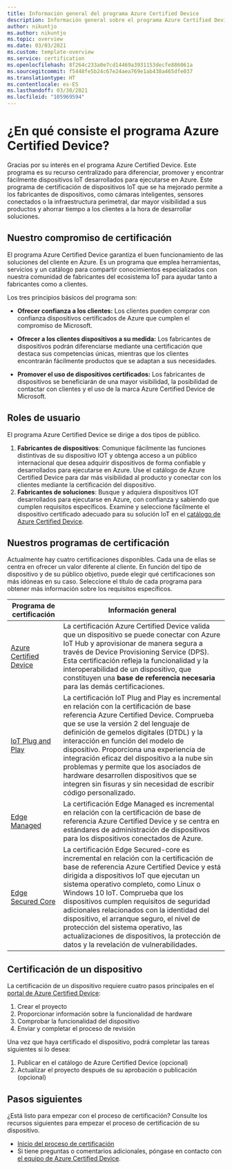 ```yaml
---
title: Información general del programa Azure Certified Device
description: Información general sobre el programa Azure Certified Device para nuestros asociados y clientes
author: nikuntjo
ms.author: nikuntjo
ms.topic: overview
ms.date: 03/03/2021
ms.custom: template-overview
ms.service: certification
ms.openlocfilehash: 8f264c233a0e7cd14469a3931153decfe886061a
ms.sourcegitcommit: f5448fe5b24c67e24aea769e1ab438a465dfe037
ms.translationtype: HT
ms.contentlocale: es-ES
ms.lasthandoff: 03/30/2021
ms.locfileid: "105969594"
---
```

# <a name="what-is-azure-certified-device"></a>¿En qué consiste el programa Azure Certified Device?

Gracias por su interés en el programa Azure Certified Device. Este programa es su recurso centralizado para diferenciar, promover y encontrar fácilmente dispositivos IoT desarrollados para ejecutarse en Azure. Este programa de certificación de dispositivos IoT que se ha mejorado permite a los fabricantes de dispositivos, como cámaras inteligentes, sensores conectados o la infraestructura perimetral, dar mayor visibilidad a sus productos y ahorrar tiempo a los clientes a la hora de desarrollar soluciones.

## <a name="our-certification-promise"></a>Nuestro compromiso de certificación

El programa Azure Certified Device garantiza el buen funcionamiento de las soluciones del cliente en Azure. Es un programa que emplea herramientas, servicios y un catálogo para compartir conocimientos especializados con nuestra comunidad de fabricantes del ecosistema IoT para ayudar tanto a fabricantes como a clientes.

Los tres principios básicos del programa son:

- **Ofrecer confianza a los clientes:** Los clientes pueden comprar con confianza dispositivos certificados de Azure que cumplen el compromiso de Microsoft.

- **Ofrecer a los clientes dispositivos a su medida:** Los fabricantes de dispositivos podrán diferenciarse mediante una certificación que destaca sus competencias únicas, mientras que los clientes encontrarán fácilmente productos que se adaptan a sus necesidades.

- **Promover el uso de dispositivos certificados:** Los fabricantes de dispositivos se beneficiarán de una mayor visibilidad, la posibilidad de contactar con clientes y el uso de la marca Azure Certified Device de Microsoft.

## <a name="user-roles"></a>Roles de usuario

El programa Azure Certified Device se dirige a dos tipos de público.

1. **Fabricantes de dispositivos**: Comunique fácilmente las funciones distintivas de su dispositivo IOT y obtenga acceso a un público internacional que desea adquirir dispositivos de forma confiable y desarrollados para ejecutarse en Azure. Use el catálogo de Azure Certified Device para dar más visibilidad al producto y conectar con los clientes mediante la certificación del dispositivo.
1.  **Fabricantes de soluciones**: Busque y adquiera dispositivos IOT desarrollados para ejecutarse en Azure, con confianza y sabiendo que cumplen requisitos específicos. Examine y seleccione fácilmente el dispositivo certificado adecuado para su solución IoT en el [catálogo de Azure Certified Device](https://devicecatalog.azure.com/).

## <a name="our-certification-programs"></a>Nuestros programas de certificación

Actualmente hay cuatro certificaciones disponibles. Cada una de ellas se centra en ofrecer un valor diferente al cliente. En función del tipo de dispositivo y de su público objetivo, puede elegir qué certificaciones son más idóneas en su caso. Seleccione el título de cada programa para obtener más información sobre los requisitos específicos.

| Programa de certificación         |  Información general                      |
------------------------------|-------------------------------------------------|
| [Azure Certified Device](program-requirements-azure-certified-device.md)          | La certificación Azure Certified Device valida que un dispositivo se puede conectar con Azure IoT Hub y aprovisionar de manera segura a través de Device Provisioning Service (DPS). Esta certificación refleja la funcionalidad y la interoperabilidad de un dispositivo, que constituyen una **base de referencia necesaria** para las demás certificaciones.          |
| [IoT Plug and Play](program-requirements-pnp.md) | La certificación IoT Plug and Play es incremental en relación con la certificación de base referencia Azure Certified Device. Comprueba que se use la versión 2 del lenguaje de definición de gemelos digitales (DTDL) y la interacción en función del modelo de dispositivo. Proporciona una experiencia de integración eficaz del dispositivo a la nube sin problemas y permite que los asociados de hardware desarrollen dispositivos que se integren sin fisuras y sin necesidad de escribir código personalizado.  |
| [Edge Managed](program-requirements-edge-managed.md) | La certificación Edge Managed es incremental en relación con la certificación de base de referencia Azure Certified Device y se centra en estándares de administración de dispositivos para los dispositivos conectados de Azure.  |
| [Edge Secured Core](program-requirements-edge-secured-core.md)                             | La certificación Edge Secured-core es incremental en relación con la certificación de base de referencia Azure Certified Device y está dirigida a dispositivos IoT que ejecutan un sistema operativo completo, como Linux o Windows 10 IoT. Comprueba que los dispositivos cumplen requisitos de seguridad adicionales relacionados con la identidad del dispositivo, el arranque seguro, el nivel de protección del sistema operativo, las actualizaciones de dispositivos, la protección de datos y la revelación de vulnerabilidades. |

## <a name="how-to-certify-your-device"></a>Certificación de un dispositivo

La certificación de un dispositivo requiere cuatro pasos principales en el [portal de Azure Certified Device](https://certify.azure.com):

1. Crear el proyecto
1. Proporcionar información sobre la funcionalidad de hardware
1. Comprobar la funcionalidad del dispositivo
1. Enviar y completar el proceso de revisión

Una vez que haya certificado el dispositivo, podrá completar las tareas siguientes si lo desea: 

1. Publicar en el catálogo de Azure Certified Device (opcional)
1. Actualizar el proyecto después de su aprobación o publicación (opcional)

## <a name="next-steps"></a>Pasos siguientes

¿Está listo para empezar con el proceso de certificación? Consulte los recursos siguientes para empezar el proceso de certificación de su dispositivo.

- [Inicio del proceso de certificación](tutorial-00-selecting-your-certification.md)
- Si tiene preguntas o comentarios adicionales, póngase en contacto con [el equipo de Azure Certified Device](mailto:iotcert@microsoft.com).
